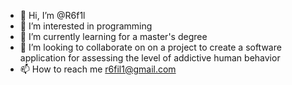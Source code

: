 - 👋 Hi, I’m @R6f1l
- 👀 I’m interested in programming 
- 🌱 I’m currently learning for a master's degree
- 💞️ I’m looking to collaborate on on a project to create a software application for assessing the level of addictive human behavior
- 📫 How to reach me r6fil1@gmail.com


<!---
R6f1l/R6f1l is a ✨ special ✨ repository because its `README.md` (this file) appears on your GitHub profile.
You can click the Preview link to take a look at your changes.
--->
